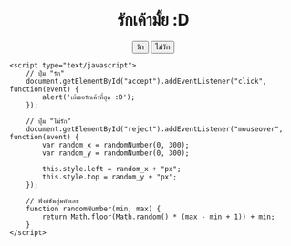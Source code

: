 <html lang="th">
<head>
    <meta charset="utf-8">
    <title>รักเค้ามั้ย</title>
    <style type="text/css">
        #main {
            text-align: center;
            padding-top: 100px;
        }
        #reject {
            position: relative;
            left: 0;
            top: 0;
            transition: all .1s ease-in-out;
        }
    </style>
</head>
<body>
    <div id="main">
        <h1>รักเค้ามั้ย :D</h1>
        <button id="accept">รัก</button>
        <button id="reject">ไม่รัก</button>
    </div>

    <script type="text/javascript">
        // ปุ่ม "รัก"
        document.getElementById("accept").addEventListener("click", function(event) {
            alert('เย้เธอรักเค้าที่สุด :D');
        });

        // ปุ่ม "ไม่รัก"
        document.getElementById("reject").addEventListener("mouseover", function(event) {
            var random_x = randomNumber(0, 300);
            var random_y = randomNumber(0, 300);

            this.style.left = random_x + "px";
            this.style.top = random_y + "px";
        });

        // ฟังก์ชันสุ่มตัวเลข
        function randomNumber(min, max) {
            return Math.floor(Math.random() * (max - min + 1)) + min;
        }
    </script>
</body>
</html>
